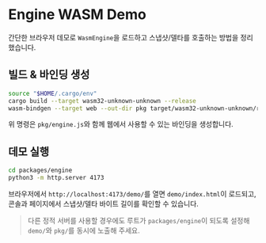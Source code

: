 # Engine WASM Demo

간단한 브라우저 데모로 `WasmEngine`을 로드하고 스냅샷/델타를 호출하는 방법을 정리했습니다.

## 빌드 & 바인딩 생성

```bash
source "$HOME/.cargo/env"
cargo build --target wasm32-unknown-unknown --release
wasm-bindgen --target web --out-dir pkg target/wasm32-unknown-unknown/release/engine.wasm
```

위 명령은 `pkg/engine.js`와 함께 웹에서 사용할 수 있는 바인딩을 생성합니다.

## 데모 실행

```bash
cd packages/engine
python3 -m http.server 4173
```

브라우저에서 `http://localhost:4173/demo/`를 열면 `demo/index.html`이 로드되고, 콘솔과 페이지에서 스냅샷/델타 바이트 길이를 확인할 수 있습니다.

> 다른 정적 서버를 사용할 경우에도 루트가 `packages/engine`이 되도록 설정해 `demo/`와 `pkg/`를 동시에 노출해 주세요.
